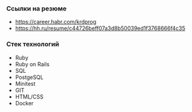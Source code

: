 ### Ссылки на резюме

- https://career.habr.com/krdprog
- https://hh.ru/resume/c44726beff07a3d8b50039ed1f3768666f4c35

### Стек технологий

- Ruby
- Ruby on Rails
- SQL
- PostgeSQL
- Minitest
- GIT
- HTML/CSS
- Docker
